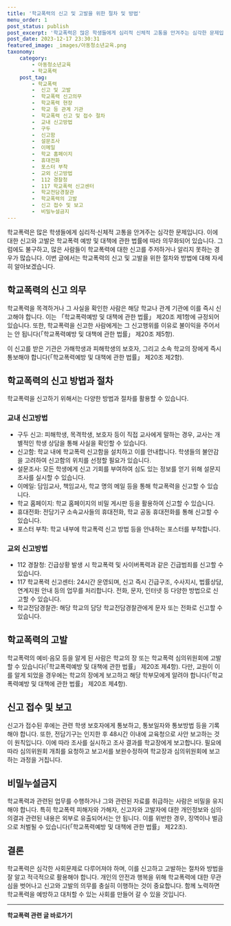 ```yaml
---
title: '학교폭력의 신고 및 고발을 위한 절차 및 방법'
menu_order: 1
post_status: publish
post_excerpt: '학교폭력은 많은 학생들에게 심리적 신체적 고통을 안겨주는 심각한 문제입니다. 이에 대한 신고와 고발은 학교폭력 예방 및 대책에 관한 법률에 따라 의무화되어 있습니다. 그럼에도 불구하고, 많은 사람들이 학교폭력에 대한 신고를 주저하거나 알리지 못하는 경우가 많습니다. 이번 글에서는 학교폭력의 신고 및 고발을 위한 절차와 방법에 대해 자세히 알아보겠습니다.'
post_date: 2023-12-17 23:30:31
featured_image: _images/아동청소년교육.png
taxonomy:
    category:
        - 아동청소년교육
        - 학교폭력
    post_tag:
        - 학교폭력
        -  신고 및 고발
        -  학교폭력 신고의무
        -  학교폭력 현장
        -  학교 등 관계 기관
        -  학교폭력 신고 및 접수 절차
        -  교내 신고방법
        -  구두
        -  신고함
        -  설문조사
        -  이메일
        -  학교 홈페이지
        -  휴대전화
        -  포스터 부착
        -  교외 신고방법
        -  112 경찰청
        -  117 학교폭력 신고센터
        -  학교전담경찰관
        -  학교폭력의 고발
        -  신고 접수 및 보고
        -  비밀누설금지
---
```



학교폭력은 많은 학생들에게 심리적·신체적 고통을 안겨주는 심각한 문제입니다. 이에 대한 신고와 고발은 학교폭력 예방 및 대책에 관한 법률에 따라 의무화되어 있습니다. 그럼에도 불구하고, 많은 사람들이 학교폭력에 대한 신고를 주저하거나 알리지 못하는 경우가 많습니다. 이번 글에서는 학교폭력의 신고 및 고발을 위한 절차와 방법에 대해 자세히 알아보겠습니다.

## 학교폭력의 신고 의무

학교폭력을 목격하거나 그 사실을 확인한 사람은 해당 학교나 관계 기관에 이를 즉시 신고해야 합니다. 이는 「학교폭력예방 및 대책에 관한 법률」 제20조 제1항에 규정되어 있습니다. 또한, 학교폭력을 신고한 사람에게는 그 신고행위를 이유로 불이익을 주어서는 안 됩니다(「학교폭력예방 및 대책에 관한 법률」 제20조 제5항).

이 신고를 받은 기관은 가해학생과 피해학생의 보호자, 그리고 소속 학교의 장에게 즉시 통보해야 합니다(「학교폭력예방 및 대책에 관한 법률」 제20조 제2항).

## 학교폭력의 신고 방법과 절차

학교폭력을 신고하기 위해서는 다양한 방법과 절차를 활용할 수 있습니다. 

### 교내 신고방법

- 구두 신고: 피해학생, 목격학생, 보호자 등이 직접 교사에게 말하는 경우, 교사는 개별적인 학생 상담을 통해 사실을 확인할 수 있습니다.
- 신고함: 학교 내에 학교폭력 신고함을 설치하고 이를 안내합니다. 학생들의 불안감을 고려하여 신고함의 위치를 선정할 필요가 있습니다.
- 설문조사: 모든 학생에게 신고 기회를 부여하여 심도 있는 정보를 얻기 위해 설문지 조사를 실시할 수 있습니다.
- 이메일: 담임교사, 책임교사, 학교 명의 메일 등을 통해 학교폭력을 신고할 수 있습니다.
- 학교 홈페이지: 학교 홈페이지의 비밀 게시판 등을 활용하여 신고할 수 있습니다.
- 휴대전화: 전담기구 소속교사들의 휴대전화, 학교 공동 휴대전화를 통해 신고할 수 있습니다.
- 포스터 부착: 학교 내부에 학교폭력 신고 방법 등을 안내하는 포스터를 부착합니다.

### 교외 신고방법

- 112 경찰청: 긴급상황 발생 시 학교폭력 및 사이버폭력과 같은 긴급범죄를 신고할 수 있습니다.
- 117 학교폭력 신고센터: 24시간 운영되며, 신고 즉시 긴급구조, 수사지시, 법률상담, 연계지원 안내 등의 업무를 처리합니다. 전화, 문자, 인터넷 등 다양한 방법으로 신고할 수 있습니다.
- 학교전담경찰관: 해당 학교의 담당 학교전담경찰관에게 문자 또는 전화로 신고할 수 있습니다.

## 학교폭력의 고발

학교폭력의 예비·음모 등을 알게 된 사람은 학교의 장 또는 학교폭력 심의위원회에 고발할 수 있습니다(「학교폭력예방 및 대책에 관한 법률」 제20조 제4항). 다만, 교원이 이를 알게 되었을 경우에는 학교의 장에게 보고하고 해당 학부모에게 알려야 합니다(「학교폭력예방 및 대책에 관한 법률」 제20조 제4항).

## 신고 접수 및 보고

신고가 접수된 후에는 관련 학생 보호자에게 통보하고, 통보일자와 통보방법 등을 기록해야 합니다. 또한, 전담기구는 인지한 후 48시간 이내에 교육청으로 사안 보고하는 것이 원칙입니다. 이에 따라 조사를 실시하고 조사 결과를 학교장에게 보고합니다. 필요에 따라 심의위원회 개최를 요청하고 보고서를 보완수정하여 학교장과 심의위원회에 보고하는 과정을 거칩니다. 

## 비밀누설금지

학교폭력과 관련된 업무를 수행하거나 그와 관련된 자료를 취급하는 사람은 비밀을 유지해야 합니다. 특히 학교폭력 피해자와 가해자, 신고자와 고발자에 대한 개인정보와 심의·의결과 관련된 내용은 외부로 유출되어서는 안 됩니다. 이를 위반한 경우, 징역이나 벌금으로 처벌될 수 있습니다(「학교폭력예방 및 대책에 관한 법률」 제22조).

## 결론

학교폭력은 심각한 사회문제로 다루어져야 하며, 이를 신고하고 고발하는 절차와 방법을 잘 알고 적극적으로 활용해야 합니다. 개인의 안전과 행복을 위해 학교폭력에 대한 무관심을 벗어나고 신고와 고발의 의무를 충실히 이행하는 것이 중요합니다. 함께 노력하면 학교폭력을 예방하고 대처할 수 있는 사회를 만들어 갈 수 있을 것입니다.
<!-- wp:separator -->
<hr class="wp-block-separator has-alpha-channel-opacity"/>
<!-- /wp:separator -->

<!-- wp:group {"backgroundColor":"base","layout":{"type":"constrained"}} -->
<div class="wp-block-group has-base-background-color has-background"><!-- wp:paragraph {"align":"center","fontSize":"medium"} -->
<p class="has-text-align-center has-large-font-size"><strong>학교폭력 관련 글 바로가기</strong></p>
<!-- /wp:paragraph -->


<!-- wp:latest-posts
{"categories":[{"id":35370,"count":19,"description":"","link":"https://uknowlaw.com/category/%ed%95%99%ea%b5%90%ed%8f%ad%eb%a0%a5/","name":"학교폭력","slug":"학교폭력","taxonomy":"category","parent":0,"meta":[],"_links":{"self":[{"href":"https://uknowlaw.com/wp-json/wp/v2/categories/35370"}],"collection":[{"href":"https://uknowlaw.com/wp-json/wp/v2/categories"}],"about":[{"href":"https://uknowlaw.com/wp-json/wp/v2/taxonomies/category"}],"wp:post_type":[{"href":"https://uknowlaw.com/wp-json/wp/v2/posts?categories=35370"}],"curies":[{"name":"wp","href":"https://api.w.org/{rel}","templated":true}]}}],"postsToShow":100,"excerptLength":28,"postLayout":"grid","columns":2,"featuredImageAlign":"left","featuredImageSizeSlug":"large","fontSize":"small"} /--></div>
<!-- /wp:group -->